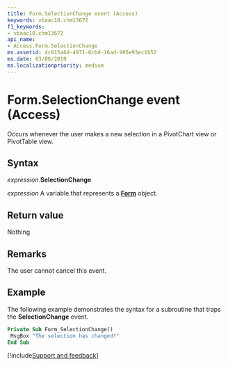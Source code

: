 ```yaml
---
title: Form.SelectionChange event (Access)
keywords: vbaac10.chm13672
f1_keywords:
- vbaac10.chm13672
api_name:
- Access.Form.SelectionChange
ms.assetid: 4c815a6d-4971-6cbd-16ad-905e93ec1b52
ms.date: 03/08/2019
ms.localizationpriority: medium
---
```



# Form.SelectionChange event (Access)

Occurs whenever the user makes a new selection in a PivotChart view or PivotTable view.


## Syntax

_expression_.**SelectionChange**

_expression_ A variable that represents a **[Form](Access.Form.md)** object.


## Return value

Nothing


## Remarks

The user cannot cancel this event.


## Example

The following example demonstrates the syntax for a subroutine that traps the **SelectionChange** event.

```vb
Private Sub Form_SelectionChange() 
 MsgBox "The selection has changed!" 
End Sub
```




[!include[Support and feedback](~/includes/feedback-boilerplate.md)]